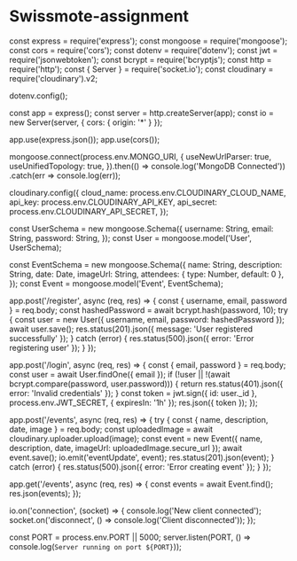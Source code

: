 # Swissmote-assignment
const express = require('express');
const mongoose = require('mongoose');
const cors = require('cors');
const dotenv = require('dotenv');
const jwt = require('jsonwebtoken');
const bcrypt = require('bcryptjs');
const http = require('http');
const { Server } = require('socket.io');
const cloudinary = require('cloudinary').v2;

dotenv.config();

const app = express();
const server = http.createServer(app);
const io = new Server(server, { cors: { origin: '*' } });

app.use(express.json());
app.use(cors());

mongoose.connect(process.env.MONGO_URI, {
  useNewUrlParser: true,
  useUnifiedTopology: true,
}).then(() => console.log('MongoDB Connected'))
  .catch(err => console.log(err));

cloudinary.config({
  cloud_name: process.env.CLOUDINARY_CLOUD_NAME,
  api_key: process.env.CLOUDINARY_API_KEY,
  api_secret: process.env.CLOUDINARY_API_SECRET,
});

const UserSchema = new mongoose.Schema({
  username: String,
  email: String,
  password: String,
});
const User = mongoose.model('User', UserSchema);

const EventSchema = new mongoose.Schema({
  name: String,
  description: String,
  date: Date,
  imageUrl: String,
  attendees: { type: Number, default: 0 },
});
const Event = mongoose.model('Event', EventSchema);

app.post('/register', async (req, res) => {
  const { username, email, password } = req.body;
  const hashedPassword = await bcrypt.hash(password, 10);
  try {
    const user = new User({ username, email, password: hashedPassword });
    await user.save();
    res.status(201).json({ message: 'User registered successfully' });
  } catch (error) {
    res.status(500).json({ error: 'Error registering user' });
  }
});

app.post('/login', async (req, res) => {
  const { email, password } = req.body;
  const user = await User.findOne({ email });
  if (!user || !(await bcrypt.compare(password, user.password))) {
    return res.status(401).json({ error: 'Invalid credentials' });
  }
  const token = jwt.sign({ id: user._id }, process.env.JWT_SECRET, { expiresIn: '1h' });
  res.json({ token });
});

app.post('/events', async (req, res) => {
  try {
    const { name, description, date, image } = req.body;
    const uploadedImage = await cloudinary.uploader.upload(image);
    const event = new Event({ name, description, date, imageUrl: uploadedImage.secure_url });
    await event.save();
    io.emit('eventUpdate', event);
    res.status(201).json(event);
  } catch (error) {
    res.status(500).json({ error: 'Error creating event' });
  }
});

app.get('/events', async (req, res) => {
  const events = await Event.find();
  res.json(events);
});

io.on('connection', (socket) => {
  console.log('New client connected');
  socket.on('disconnect', () => console.log('Client disconnected'));
});

const PORT = process.env.PORT || 5000;
server.listen(PORT, () => console.log(`Server running on port ${PORT}`));

